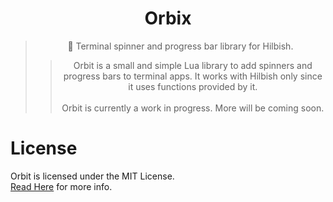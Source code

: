 <div align="center">
<h1>Orbix</h1>
<blockquote>💖 Terminal spinner and progress bar library for Hilbish.<blockquote>
Orbit is a small and simple Lua library to add spinners and progress bars to terminal
apps. It works with Hilbish only since it uses functions provided by it.<br><br>
Orbit is currently a work in progress. More will be coming soon.
</div>

# License
Orbit is licensed under the MIT License.  
[Read Here](LICENSE) for more info.

